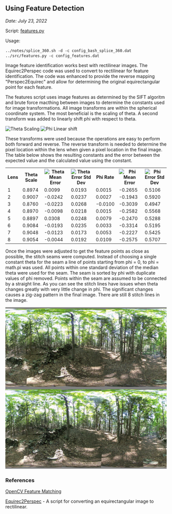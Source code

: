 ## Using Feature Detection

*Date: July 23, 2022*

Script: [features.py](../src/features.py)

Usage:
```
../notes/splice_360.sh -d -c config_bash_splice_360.dat
../src/features.py -c config_features.dat
```

Image feature identification works best with rectilinear images. The Equirec2Perspec code was used to convert to rectilinear for feature identification. The code was enhanced to provide the reverse mapping "Perspec2Equirec" and allow for determining the original equirectangular point for each feature.

The features script uses image features as determined by the SIFT algoritm and brute force macthing between images to determine the constants used for image transformations. All image transforms are within the spherical coordinate system. The most beneficial is the scaling of theta. A second transform was added to linearly shift phi with respect to theta.

<!-- \theta_f = k \theta_i -->
<img src="http://www.sciweavers.org/tex2img.php?eq=%5Ctheta_f%20%3D%20k%20%5Ctheta_i&bg=White&fc=Black&im=jpg&fs=12&ff=arev&edit=" alt="Theta Scaling" />

<!-- \phi_f = \phi_i + k \theta_i -->
<img src="http://www.sciweavers.org/tex2img.php?eq=%5Cphi_f%20%3D%20%5Cphi_i%20%2B%20k%20%5Ctheta_i&bg=White&fc=Black&im=jpg&fs=12&ff=arev&edit=" alt="Phi Linear shift" />

These transforms were used because the operations are easy to perform both forward and reverse. The reverse transform is needed to determine the pixel location within the lens when given a pixel location in the final image. The table below shows the resulting constants and the error between the expected value and the calculated value using the constant.

<!-- \overline{\theta_f - \theta_i} -->
<!-- \sigma_{\theta_f-\theta_i} -->
<!-- \overline{\phi_f - \phi_i} -->
<!-- \sigma_{\phi_f-\phi_i} -->

<table>
  <tr>
    <th>Lens</th>
    <th>Theta Scale</th>
    <th><img src="http://www.sciweavers.org/tex2img.php?eq=%5Coverline%7B%5Ctheta_f%20-%20%5Ctheta_i%7D&bg=White&fc=Black&im=jpg&fs=12&ff=arev&edit=" alt="Theta Mean Error" /></th>
    <th><img src="http://www.sciweavers.org/tex2img.php?eq=%5Csigma_%7B%5Ctheta_f-%5Ctheta_i%7D&bg=White&fc=Black&im=jpg&fs=12&ff=arev&edit=" alt="Theta Error Std Dev" /></th>
    <th>Phi Rate</th>
    <th><img src="http://www.sciweavers.org/tex2img.php?eq=%5Coverline%7B%5Cphi_f%20-%20%5Cphi_i%7D&bg=White&fc=Black&im=jpg&fs=12&ff=arev&edit=" alt="Phi Mean Error" /></th>
    <th><img src="http://www.sciweavers.org/tex2img.php?eq=%5Csigma_%7B%5Cphi_f-%5Cphi_i%7D&bg=White&fc=Black&im=jpg&fs=12&ff=arev&edit=" alt="Phi Error Std Dev" /></th>
  </tr>
  <tr>
    <td>1</td>
    <td>0.8974</td>
    <td>0.0099</td>
    <td>0.0193</td>
    <td>0.0015</td>
    <td>-0.2655</td>
    <td>0.5106</td>
  </tr>
  <tr>
    <td>2</td>
    <td>0.9007</td>
    <td>-0.0242</td>
    <td>0.0237</td>
    <td>0.0027</td>
    <td>-0.1943</td>
    <td>0.5920</td>
  </tr>
  <tr>
    <td>3</td>
    <td>0.8760</td>
    <td>-0.0223</td>
    <td>0.0268</td>
    <td>-0.0100</td>
    <td>-0.3039</td>
    <td>0.4947</td>
  </tr>
  <tr>
    <td>4</td>
    <td>0.8970</td>
    <td>-0.0098</td>
    <td>0.0218</td>
    <td>0.0015</td>
    <td>-0.2582</td>
    <td>0.5568</td>
  </tr>
  <tr>
    <td>5</td>
    <td>0.8897</td>
    <td>0.0308</td>
    <td>0.0248</td>
    <td>0.0079</td>
    <td>-0.2470</td>
    <td>0.5288</td>
  </tr>
  <tr>
    <td>6</td>
    <td>0.9084</td>
    <td>-0.0193</td>
    <td>0.0235</td>
    <td>0.0033</td>
    <td>-0.3314</td>
    <td>0.5195</td>
  </tr>
  <tr>
    <td>7</td>
    <td>0.9048</td>
    <td>-0.0123</td>
    <td>0.0173</td>
    <td>0.0053</td>
    <td>-0.2227</td>
    <td>0.5425</td>
  </tr>
  <tr>
    <td>8</td>
    <td>0.9054</td>
    <td>-0.0044</td>
    <td>0.0192</td>
    <td>0.0109</td>
    <td>-0.2575</td>
    <td>0.5707</td>
  </tr>
</table>

Once the images were adjusted to get the feature points as close as possible, the stitch seams were computed. Instead of choosing a single constant theta for the seam a line of points starting from phi = 0, to phi = math.pi was used. All points within one standard deviation of the median theta were used for the seam. The seam is sorted by phi with duplicate values of phi removed. Points within the seam are assumed to be connected by a straight line. As you can see the stitch lines have issues when theta changes greatly with very little change in phi. The significant changes causes a zig-zag pattern in the final image. There are still 8 stitch lines in the image.

<img src="../test/HET_0014_features_v0.JPG" alt="Stitch using feature points" width="540px" />

### References

[OpenCV Feature Matching](https://docs.opencv.org/4.x/dc/dc3/tutorial_py_matcher.html)

[Equirec2Perspec](https://github.com/fuenwang/Equirec2Perspec) - A script for converting an equirectangular image to rectilinear.